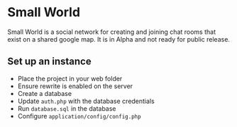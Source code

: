 <h1>Small World</h1>

<p>Small World is a social network for creating and joining chat rooms that exist on a shared google map. It is in Alpha and not ready for public release.</p>

<h2>Set up an instance</h2>

<ul>
	<li>Place the project in your web folder</li>
	<li>Ensure rewrite is enabled on the server</li>
	<li>Create a database</li>
	<li>Update <code>auth.php</code> with the database credentials</li>
	<li>Run <code>database.sql</code> in the database</li>
	<li>Configure <code>application/config/config.php</code></li>
</ul>